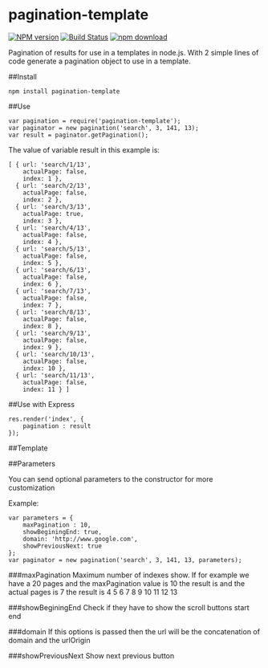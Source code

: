 pagination-template
===================

[![NPM version][npm-image]][npm-url]
[![Build Status](https://travis-ci.org/amadormf/pagination-template.svg?branch=master)](https://travis-ci.org/amadormf/pagination-template)
[![npm download][download-image]][download-url]

[npm-image]: http://img.shields.io/npm/v/pagination-template.svg?style=flat-square
[npm-url]: http://npmjs.org/package/pagination-template
[download-image]: https://img.shields.io/npm/dm/pagination-template.svg?style=flat-square
[download-url]: https://npmjs.org/package/pagination-template


Pagination of results for use in a templates in node.js. With 2 simple lines of code generate a pagination object to use in a template.

##Install

	npm install pagination-template

##Use

	var pagination = require('pagination-template');
	var paginator = new pagination('search', 3, 141, 13);
	var result = paginator.getPagination();

The value of variable result in this example is:

	[ { url: 'search/1/13',
	    actualPage: false,
	    index: 1 },
	  { url: 'search/2/13',
	    actualPage: false,
	    index: 2 },
	  { url: 'search/3/13',
	    actualPage: true,
	    index: 3 },
	  { url: 'search/4/13',
	    actualPage: false,
	    index: 4 },
	  { url: 'search/5/13',
	    actualPage: false,
	    index: 5 },
	  { url: 'search/6/13',
	    actualPage: false,
	    index: 6 },
	  { url: 'search/7/13',
	    actualPage: false,
	    index: 7 },
	  { url: 'search/8/13',
	    actualPage: false,
	    index: 8 },
	  { url: 'search/9/13',
	    actualPage: false,
	    index: 9 },
	  { url: 'search/10/13',
	    actualPage: false,
	    index: 10 },
	  { url: 'search/11/13',
	    actualPage: false,
	    index: 11 } ]


##Use with Express

	res.render('index', {
		pagination : result
	});


##Template


##Parameters

You can send optional parameters to the constructor for more customization

Example:

	var parameters = {
		maxPagination : 10,
		showBeginingEnd: true,
		domain: 'http://www.google.com',
		showPreviousNext: true
	};
	var paginator = new pagination('search', 3, 141, 13, parameters);

###maxPagination
Maximum number of indexes show. If for example we have a 20 pages and the maxPagination  value is 10 the result is and the actual pages is 7 the result is 4 5 6 7 8 9 10 11 12 13

###showBeginingEnd
Check if they have to show the scroll buttons start end

###domain
If this options is passed then the url will be the concatenation of domain and the urlOrigin

###showPreviousNext
Show next previous button
